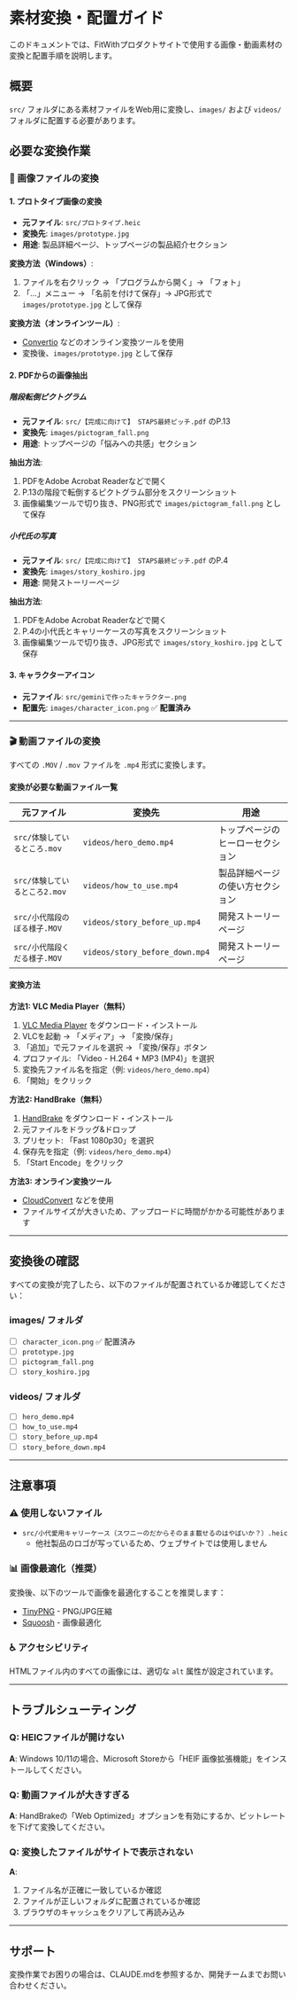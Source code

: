 # 素材変換・配置ガイド

このドキュメントでは、FitWithプロダクトサイトで使用する画像・動画素材の変換と配置手順を説明します。

## 概要

`src/` フォルダにある素材ファイルをWeb用に変換し、`images/` および `videos/` フォルダに配置する必要があります。

## 必要な変換作業

### 📸 画像ファイルの変換

#### 1. プロトタイプ画像の変換
- **元ファイル**: `src/プロトタイプ.heic`
- **変換先**: `images/prototype.jpg`
- **用途**: 製品詳細ページ、トップページの製品紹介セクション

**変換方法（Windows）**:
1. ファイルを右クリック → 「プログラムから開く」→ 「フォト」
2. 「…」メニュー → 「名前を付けて保存」→ JPG形式で `images/prototype.jpg` として保存

**変換方法（オンラインツール）**:
- [Convertio](https://convertio.co/ja/heic-jpg/) などのオンライン変換ツールを使用
- 変換後、`images/prototype.jpg` として保存

#### 2. PDFからの画像抽出

##### 階段転倒ピクトグラム
- **元ファイル**: `src/【完成に向けて】 STAPS最終ピッチ.pdf` のP.13
- **変換先**: `images/pictogram_fall.png`
- **用途**: トップページの「悩みへの共感」セクション

**抽出方法**:
1. PDFをAdobe Acrobat Readerなどで開く
2. P.13の階段で転倒するピクトグラム部分をスクリーンショット
3. 画像編集ツールで切り抜き、PNG形式で `images/pictogram_fall.png` として保存

##### 小代氏の写真
- **元ファイル**: `src/【完成に向けて】 STAPS最終ピッチ.pdf` のP.4
- **変換先**: `images/story_koshiro.jpg`
- **用途**: 開発ストーリーページ

**抽出方法**:
1. PDFをAdobe Acrobat Readerなどで開く
2. P.4の小代氏とキャリーケースの写真をスクリーンショット
3. 画像編集ツールで切り抜き、JPG形式で `images/story_koshiro.jpg` として保存

#### 3. キャラクターアイコン
- **元ファイル**: `src/geminiで作ったキャラクター.png`
- **配置先**: `images/character_icon.png` ✅ **配置済み**

---

### 🎬 動画ファイルの変換

すべての `.MOV` / `.mov` ファイルを `.mp4` 形式に変換します。

#### 変換が必要な動画ファイル一覧

| 元ファイル | 変換先 | 用途 |
|-----------|--------|------|
| `src/体験しているところ.mov` | `videos/hero_demo.mp4` | トップページのヒーローセクション |
| `src/体験しているところ2.mov` | `videos/how_to_use.mp4` | 製品詳細ページの使い方セクション |
| `src/小代階段のぼる様子.MOV` | `videos/story_before_up.mp4` | 開発ストーリーページ |
| `src/小代階段くだる様子.MOV` | `videos/story_before_down.mp4` | 開発ストーリーページ |

#### 変換方法

**方法1: VLC Media Player（無料）**
1. [VLC Media Player](https://www.videolan.org/vlc/) をダウンロード・インストール
2. VLCを起動 → 「メディア」→ 「変換/保存」
3. 「追加」で元ファイルを選択 → 「変換/保存」ボタン
4. プロファイル: 「Video - H.264 + MP3 (MP4)」を選択
5. 変換先ファイル名を指定（例: `videos/hero_demo.mp4`）
6. 「開始」をクリック

**方法2: HandBrake（無料）**
1. [HandBrake](https://handbrake.fr/) をダウンロード・インストール
2. 元ファイルをドラッグ&ドロップ
3. プリセット: 「Fast 1080p30」を選択
4. 保存先を指定（例: `videos/hero_demo.mp4`）
5. 「Start Encode」をクリック

**方法3: オンライン変換ツール**
- [CloudConvert](https://cloudconvert.com/mov-to-mp4) などを使用
- ファイルサイズが大きいため、アップロードに時間がかかる可能性があります

---

## 変換後の確認

すべての変換が完了したら、以下のファイルが配置されているか確認してください：

### images/ フォルダ
- [ ] `character_icon.png` ✅ 配置済み
- [ ] `prototype.jpg`
- [ ] `pictogram_fall.png`
- [ ] `story_koshiro.jpg`

### videos/ フォルダ
- [ ] `hero_demo.mp4`
- [ ] `how_to_use.mp4`
- [ ] `story_before_up.mp4`
- [ ] `story_before_down.mp4`

---

## 注意事項

### ⚠️ 使用しないファイル
- `src/小代愛用キャリーケース（スワニーのだからそのまま載せるのはやばいか？）.heic`
  - 他社製品のロゴが写っているため、ウェブサイトでは使用しません

### 📊 画像最適化（推奨）
変換後、以下のツールで画像を最適化することを推奨します：
- [TinyPNG](https://tinypng.com/) - PNG/JPG圧縮
- [Squoosh](https://squoosh.app/) - 画像最適化

### ♿ アクセシビリティ
HTMLファイル内のすべての画像には、適切な `alt` 属性が設定されています。

---

## トラブルシューティング

### Q: HEICファイルが開けない
**A**: Windows 10/11の場合、Microsoft Storeから「HEIF 画像拡張機能」をインストールしてください。

### Q: 動画ファイルが大きすぎる
**A**: HandBrakeの「Web Optimized」オプションを有効にするか、ビットレートを下げて変換してください。

### Q: 変換したファイルがサイトで表示されない
**A**:
1. ファイル名が正確に一致しているか確認
2. ファイルが正しいフォルダに配置されているか確認
3. ブラウザのキャッシュをクリアして再読み込み

---

## サポート

変換作業でお困りの場合は、CLAUDE.mdを参照するか、開発チームまでお問い合わせください。
